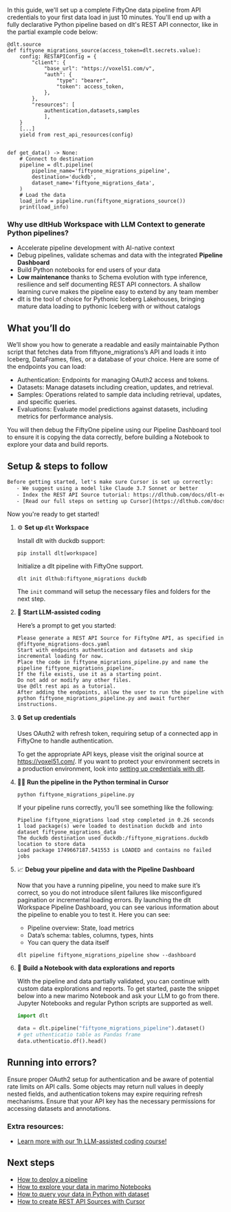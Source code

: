 In this guide, we'll set up a complete FiftyOne data pipeline from API credentials to your first data load in just 10 minutes. You'll end up with a fully declarative Python pipeline based on dlt's REST API connector, like in the partial example code below:

```python-outcome
@dlt.source
def fiftyone_migrations_source(access_token=dlt.secrets.value):
    config: RESTAPIConfig = {
        "client": {
            "base_url": "https://voxel51.com/v",
            "auth": {
                "type": "bearer",
                "token": access_token,
            },
        },
        "resources": [
            authentication,datasets,samples
            ],
    }
    [...]
    yield from rest_api_resources(config)


def get_data() -> None:
    # Connect to destination
    pipeline = dlt.pipeline(
        pipeline_name='fiftyone_migrations_pipeline',
        destination='duckdb',
        dataset_name='fiftyone_migrations_data', 
    )
    # Load the data
    load_info = pipeline.run(fiftyone_migrations_source())
    print(load_info) 
```

### Why use dltHub Workspace with LLM Context to generate Python pipelines?

- Accelerate pipeline development with AI-native context
- Debug pipelines, validate schemas and data with the integrated **Pipeline Dashboard**
- Build Python notebooks for end users of your data
- **Low maintenance** thanks to Schema evolution with type inference, resilience and self documenting REST API connectors. A shallow learning curve makes the pipeline easy to extend by any team member
- dlt is the tool of choice for Pythonic Iceberg Lakehouses, bringing mature data loading to pythonic Iceberg with or without catalogs

## What you’ll do

We’ll show you how to generate a readable and easily maintainable Python script that fetches data from fiftyone_migrations’s API and loads it into Iceberg, DataFrames, files, or a database of your choice. Here are some of the endpoints you can load:

- Authentication: Endpoints for managing OAuth2 access and tokens.
- Datasets: Manage datasets including creation, updates, and retrieval.
- Samples: Operations related to sample data including retrieval, updates, and specific queries.
- Evaluations: Evaluate model predictions against datasets, including metrics for performance analysis.

You will then debug the FiftyOne pipeline using our Pipeline Dashboard tool to ensure it is copying the data correctly, before building a Notebook to explore your data and build reports.

## Setup & steps to follow

```default
Before getting started, let's make sure Cursor is set up correctly:
   - We suggest using a model like Claude 3.7 Sonnet or better
   - Index the REST API Source tutorial: https://dlthub.com/docs/dlt-ecosystem/verified-sources/rest_api/ and add it to context as **@dlt rest api**
   - [Read our full steps on setting up Cursor](https://dlthub.com/docs/dlt-ecosystem/llm-tooling/cursor-restapi#23-configuring-cursor-with-documentation)
```

Now you're ready to get started!

1. ⚙️ **Set up `dlt` Workspace**
    
    Install dlt with duckdb support:
    ```shell
    pip install dlt[workspace]
    ```

    Initialize a dlt pipeline with FiftyOne support.
    ```shell
    dlt init dlthub:fiftyone_migrations duckdb
    ```

    The `init` command will setup the necessary files and folders for the next step.
    
2. 🤠 **Start LLM-assisted coding**
    
    Here’s a prompt to get you started:
    
    ```prompt
    Please generate a REST API Source for FiftyOne API, as specified in @fiftyone_migrations-docs.yaml 
    Start with endpoints authentication and datasets and skip incremental loading for now. 
    Place the code in fiftyone_migrations_pipeline.py and name the pipeline fiftyone_migrations_pipeline. 
    If the file exists, use it as a starting point. 
    Do not add or modify any other files. 
    Use @dlt rest api as a tutorial. 
    After adding the endpoints, allow the user to run the pipeline with python fiftyone_migrations_pipeline.py and await further instructions.
    ```

    
3. 🔒 **Set up credentials** 
    
    Uses OAuth2 with refresh token, requiring setup of a connected app in FiftyOne to handle authentication.
    
    To get the appropriate API keys, please visit the original source at https://voxel51.com/.
    If you want to protect your environment secrets in a production environment, look into [setting up credentials with dlt](https://dlthub.com/docs/walkthroughs/add_credentials).
    
4. 🏃‍♀️ **Run the pipeline in the Python terminal in Cursor**
    
    ```shell
    python fiftyone_migrations_pipeline.py
    ```
    
    If your pipeline runs correctly, you’ll see something like the following:
    
    ```shell
    Pipeline fiftyone_migrations load step completed in 0.26 seconds
    1 load package(s) were loaded to destination duckdb and into dataset fiftyone_migrations_data
    The duckdb destination used duckdb:/fiftyone_migrations.duckdb location to store data
    Load package 1749667187.541553 is LOADED and contains no failed jobs
    ```
    
5. 📈 **Debug your pipeline and data with the Pipeline Dashboard**

    Now that you have a running pipeline, you need to make sure it’s correct, so you do not introduce silent failures like misconfigured pagination or incremental loading errors. By launching the dlt Workspace Pipeline Dashboard, you can see various information about the pipeline to enable you to test it. Here you can see:
    - Pipeline overview: State, load metrics
    - Data’s schema: tables, columns, types, hints
    - You can query the data itself
    
    ```shell
    dlt pipeline fiftyone_migrations_pipeline show --dashboard
    ```
    
6. 🐍 **Build a Notebook with data explorations and reports**

    With the pipeline and data partially validated, you can continue with custom data explorations and reports. To get started, paste the snippet below into a new marimo Notebook and ask your LLM to go from there. Jupyter Notebooks and regular Python scripts are supported as well.

    
    ```python
    import dlt

   data = dlt.pipeline("fiftyone_migrations_pipeline").dataset()
   # get uthenticatio table as Pandas frame
   data.uthenticatio.df().head()
    ```

## Running into errors?

Ensure proper OAuth2 setup for authentication and be aware of potential rate limits on API calls. Some objects may return null values in deeply nested fields, and authentication tokens may expire requiring refresh mechanisms. Ensure that your API key has the necessary permissions for accessing datasets and annotations.

### Extra resources:

- [Learn more with our 1h LLM-assisted coding course!](https://www.youtube.com/watch?v=GGid70rnJuM)

## Next steps

- [How to deploy a pipeline](https://dlthub.com/docs/walkthroughs/deploy-a-pipeline)
- [How to explore your data in marimo Notebooks](https://dlthub.com/docs/general-usage/dataset-access/marimo)
- [How to query your data in Python with dataset](https://dlthub.com/docs/general-usage/dataset-access/dataset)
- [How to create REST API Sources with Cursor](https://dlthub.com/docs/dlt-ecosystem/llm-tooling/cursor-restapi)